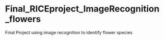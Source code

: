 # Final_RICEproject_ImageRecognition_flowers
Final Project using image recognition to identify flower species
